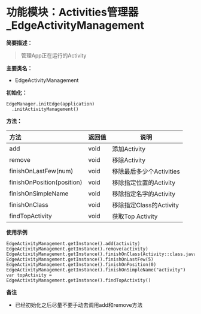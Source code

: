 # 功能模块：Activities管理器_EdgeActivityManagement

**简要描述：**
> 管理App正在运行的Activity

**主要类名：**
- EdgeActivityManagement

**初始化：**
  ```
EdgeManager.initEdge(application)
	.initActivityManagement()
```

**方法：**

|方法|返回值|说明|
|:----    |-----   |-----   |
|add |void|添加Activity|
|remove |void|移除Activity|
|finishOnLastFew(num) |void|移除最后多少个Activities|
|finishOnPosition(position) |void|移除指定位置的Activity|
|finishOnSimpleName |void|移除指定名字的Activity|
|finishOnClass |void|移除指定Class的Activity|
|findTopActivity |void|获取Top Activity|

 **使用示例**

```
EdgeActivityManagement.getInstance().add(activity)
EdgeActivityManagement.getInstance().remove(activity)
EdgeActivityManagement.getInstance().finishOnClass(Activity::class.java)
EdgeActivityManagement.getInstance().finishOnLastFew(5)
EdgeActivityManagement.getInstance().finishOnPosition(0)
EdgeActivityManagement.getInstance().finishOnSimpleName("activity")
var topActivity = EdgeActivityManagement.getInstance().findTopActivity()
```


 **备注**
- 已经初始化之后尽量不要手动去调用add和remove方法
